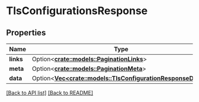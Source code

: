 # TlsConfigurationsResponse

## Properties

Name | Type | Description | Notes
------------ | ------------- | ------------- | -------------
**links** | Option<[**crate::models::PaginationLinks**](PaginationLinks.md)> |  | 
**meta** | Option<[**crate::models::PaginationMeta**](PaginationMeta.md)> |  | 
**data** | Option<[**Vec&lt;crate::models::TlsConfigurationResponseData&gt;**](TlsConfigurationResponseData.md)> |  | 

[[Back to API list]](../README.md#documentation-for-api-endpoints) [[Back to README]](../README.md)


